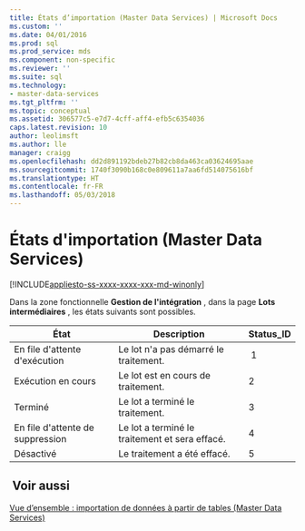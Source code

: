 ```yaml
---
title: États d’importation (Master Data Services) | Microsoft Docs
ms.custom: ''
ms.date: 04/01/2016
ms.prod: sql
ms.prod_service: mds
ms.component: non-specific
ms.reviewer: ''
ms.suite: sql
ms.technology:
- master-data-services
ms.tgt_pltfrm: ''
ms.topic: conceptual
ms.assetid: 306577c5-e7d7-4cff-aff4-efb5c6354036
caps.latest.revision: 10
author: leolimsft
ms.author: lle
manager: craigg
ms.openlocfilehash: dd2d891192bdeb27b82cb8da463ca03624695aae
ms.sourcegitcommit: 1740f3090b168c0e809611a7aa6fd514075616bf
ms.translationtype: HT
ms.contentlocale: fr-FR
ms.lasthandoff: 05/03/2018
---
```

# <a name="import-statuses-master-data-services"></a>États d'importation (Master Data Services)

[!INCLUDE[appliesto-ss-xxxx-xxxx-xxx-md-winonly](../includes/appliesto-ss-xxxx-xxxx-xxx-md-winonly.md)]

  Dans la zone fonctionnelle **Gestion de l'intégration** , dans la page **Lots intermédiaires** , les états suivants sont possibles.  
  
|État|Description|Status_ID|  
|------------|-----------------|----------------|  
|En file d'attente d'exécution|Le lot n'a pas démarré le traitement.| 1|  
|Exécution en cours|Le lot est en cours de traitement.|2|  
|Terminé|Le lot a terminé le traitement.|3|  
|En file d'attente de suppression|Le lot a terminé le traitement et sera effacé.|4|  
|Désactivé|Le traitement a été effacé.|5|  
  
## <a name="see-also"></a> Voir aussi  
 [Vue d’ensemble : importation de données à partir de tables &#40;Master Data Services&#41;](../master-data-services/overview-importing-data-from-tables-master-data-services.md)  
  
  
